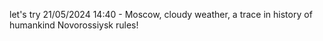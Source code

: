let's try
21/05/2024 14:40 - Moscow, cloudy weather, a trace in history of humankind
Novorossiysk rules!
